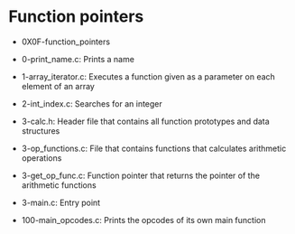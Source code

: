 # Function pointers

* 0X0F-function_pointers

* 0-print_name.c: Prints a name 
* 1-array_iterator.c:  Executes a function given as a parameter on each element of an array 
* 2-int_index.c: Searches for an integer 
* 3-calc.h: Header file that contains all function prototypes and data structures 
* 3-op_functions.c: File that contains functions that calculates arithmetic operations 
* 3-get_op_func.c: Function pointer that returns the pointer of the arithmetic functions 
* 3-main.c: Entry point 
* 100-main_opcodes.c: Prints the opcodes of its own main function 
